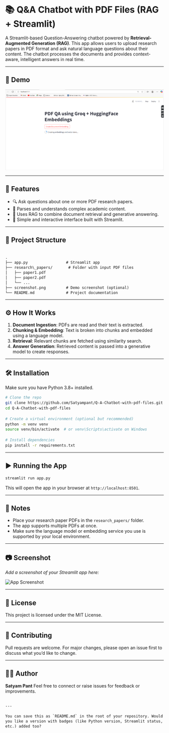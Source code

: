 
# 📚 Q&A Chatbot with PDF Files (RAG + Streamlit)

A Streamlit-based Question-Answering chatbot powered by **Retrieval-Augmented Generation (RAG)**. This app allows users to upload research papers in PDF format and ask natural language questions about their content. The chatbot processes the documents and provides context-aware, intelligent answers in real time.

---

## 🚀 Demo

![App Screenshot](./images/img1.png) <!-- Replace with actual screenshot filename -->

---

## 🧠 Features

- 🔍 Ask questions about one or more PDF research papers.
- 📄 Parses and understands complex academic content.
- 🧠 Uses RAG to combine document retrieval and generative answering.
- 🎯 Simple and interactive interface built with Streamlit.

---

## 📁 Project Structure

```

.
├── app.py                 # Streamlit app
├── research\_papers/       # Folder with input PDF files
│   ├── paper1.pdf
│   ├── paper2.pdf
│   └── ...
├── screenshot.png         # Demo screenshot (optional)
└── README.md              # Project documentation

````

---

## ⚙️ How It Works

1. **Document Ingestion**: PDFs are read and their text is extracted.
2. **Chunking & Embedding**: Text is broken into chunks and embedded using a language model.
3. **Retrieval**: Relevant chunks are fetched using similarity search.
4. **Answer Generation**: Retrieved content is passed into a generative model to create responses.

---

## 🛠️ Installation

Make sure you have Python 3.8+ installed.

```bash
# Clone the repo
git clone https://github.com/Satyampant/Q-A-Chatbot-with-pdf-files.git
cd Q-A-Chatbot-with-pdf-files

# Create a virtual environment (optional but recommended)
python -m venv venv
source venv/bin/activate  # or venv\Scripts\activate on Windows

# Install dependencies
pip install -r requirements.txt
````

---

## ▶️ Running the App

```bash
streamlit run app.py
```

This will open the app in your browser at `http://localhost:8501`.

---

## 📌 Notes

* Place your research paper PDFs in the `research_papers/` folder.
* The app supports multiple PDFs at once.
* Make sure the language model or embedding service you use is supported by your local environment.

---

## 📷 Screenshot

*Add a screenshot of your Streamlit app here:*

![App Screenshot](./assets/img2.png)

---

## 📄 License

This project is licensed under the MIT License.

---

## 🤝 Contributing

Pull requests are welcome. For major changes, please open an issue first to discuss what you’d like to change.

---

## 🙋‍♂️ Author

**Satyam Pant**
Feel free to connect or raise issues for feedback or improvements.

```

---

You can save this as `README.md` in the root of your repository. Would you like a version with badges (like Python version, Streamlit status, etc.) added too?
```
